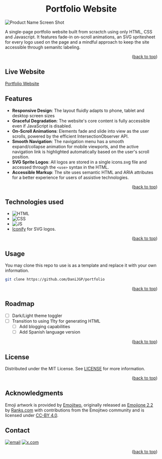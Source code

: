 <!-- Improved compatibility of back to top link: See: https://github.com/othneildrew/Best-README-Template/pull/73 -->
<a id="readme-top"></a>

<!-- PROJECT SHIELDS -->
<!--
*** I'm using markdown "reference style" links for readability.
*** Reference links are enclosed in brackets [ ] instead of parentheses ( ).
*** See the bottom of this document for the declaration of the reference variables
*** for contributors-url, forks-url, etc. This is an optional, concise syntax you may use.
*** https://www.markdownguide.org/basic-syntax/#reference-style-links
-->
<div align="center">

# Portfolio Website

</div>
<!-- TABLE OF CONTENTS -->
<div align="left">
<!-- ABOUT THE PROJECT -->

![Product Name Screen Shot][product-screenshot]

A single-page portfolio website built from scractch using only HTML, CSS and Javascript. It features fade-in on-scroll animations, an SVG spritesheet for every logo used on the page and a mindful approach to keep the site accessible through semanitc labeling.

<p align="right">(<a href="#readme-top">back to top</a>)</p>

## Live Website

[Portfolio Website][portfolio-website]

## Features

* **Responsive Design**: The layout fluidly adapts to phone, tablet and desktop screen sizes
* **Graceful Degradation**: The website's core content is fully accessible even if JavaScript is disabled.
* **On-Scroll Animations**: Elements fade and slide into view as the user scrolls, powered by the efficient IntersectionObserver API.
* **Smooth Navigation**: The navigation menu has a smooth expand/collapse animation for mobile viewports, and the active navigation link is highlighted automatically based on the user's scroll position.
* **SVG Sprite Logos**: All logos are stored in a single icons.svg file and accessed through the `<use>` syntax in the HTML.
* **Accessible Markup**: The site uses semantic HTML and ARIA attributes for a better experience for users of assistive technologies.

<p align="right">(<a href="#readme-top">back to top</a>)</p>

## Technologies used

* ![HTML][HTML]
* ![CSS][CSS]
* ![JS][JS]
* [Iconify][Iconify] for SVG logos.

<p align="right">(<a href="#readme-top">back to top</a>)</p>

## Usage

You may clone this repo to use is as a template and replace it with your own information.

```bash
git clone https://github.com/DaniJGP/portfolio
```

<p align="right">(<a href="#readme-top">back to top</a>)</p>
<!-- ROADMAP -->

## Roadmap

* [ ] Dark/Light theme toggler
* [ ] Transition to using 11ty for generating HTML
  * [ ] Add blogging capabilities
  * [ ] Add Spanish language version

<p align="right">(<a href="#readme-top">back to top</a>)</p>

<!-- CONTRIBUTING -->
<!-- LICENSE -->
## License

Distributed under the MIT License. See [LICENSE] for more information.

<p align="right">(<a href="#readme-top">back to top</a>)</p>
<!-- ACKNOWLEDGMENT -->

## Acknowledgments

Emoji artwork is provided by [Emojitwo], originally released as [Emojione 2.2][Emojione] by [Ranks.com] with contributions from the Emojitwo community and is licensed under [CC-BY 4.0][CC-BY-40].

<!-- CONTACT -->
## Contact

[![email][email]][email-url] [![x.com][x]][x-url]

<p align="right">(<a href="#readme-top">back to top</a>)</p>

<!-- MARKDOWN LINKS & IMAGES -->
<!-- https://www.markdownguide.org/basic-syntax/#reference-style-links -->
[portfolio-website]: https://danijgp.github.io
[LICENSE]: https://github.com/DaniJGP/portfolio/blob/main/LICENSE
[linkedin-shield]: https://img.shields.io/badge/-LinkedIn-black.svg?style=for-the-badge&logo=linkedin&colorB=555
[linkedin-url]: https://www.linkedin.com/in/daniela-guardia-3425bb317/
[product-screenshot]: assets/img/portfolio-d1.jpg
[HTML]: https://img.shields.io/badge/HTML5-E34F26?style=for-the-badge&logo=html5&logoColor=white
[CSS]: https://img.shields.io/badge/css-663399?style=for-the-badge&logo=css
[JS]: https://img.shields.io/badge/javascript-F7DF1E?style=for-the-badge&logo=javascript&logoColor=black
[Repomix]: https://github.com/yamadashy/repomix
[Iconify]: https://iconify.design/
[Emojitwo]: https://emojitwo.github.io/
[Emojione]: https://www.emojione.com/
[Ranks.com]: http://www.ranks.com/
[CC-BY-40]: https://creativecommons.org/licenses/by/4.0/legalcode
[email]: https://img.shields.io/badge/d.guardiaprado%40gmail.com-white?style=flat&logo=gmail
[email-url]: mailto:d.guardiaprado@gmail.com
[x]: https://img.shields.io/badge/dani__jgp-black?style=flat&logo=x
[x-url]: https://x.com/dani_jgp
